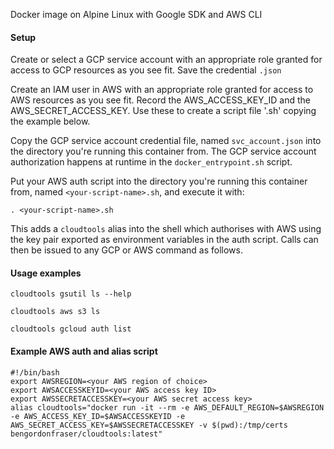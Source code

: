 Docker image on Alpine Linux with Google SDK and AWS CLI

#### Setup

Create or select a GCP service account with an appropriate role granted for access to GCP resources as you see fit. Save the credential `.json`

Create an IAM user in AWS with an appropriate role granted for access to AWS resources as you see fit. Record the AWS_ACCESS_KEY_ID and the AWS_SECRET_ACCESS_KEY. Use these to create a script file '<your-script-name>.sh' copying the example below.

Copy the GCP service account credential file, named `svc_account.json` into the directory you're running this container from.
The GCP service account authorization happens at runtime in the `docker_entrypoint.sh` script.

Put your AWS auth script into the directory you're running this container from, named `<your-script-name>.sh`, 
and execute it with: 

```
. <your-script-name>.sh
```
This adds a `cloudtools` alias into the shell which authorises with AWS using the key pair exported as environment variables in the auth script. Calls can then be issued to any GCP or AWS command as follows. 


#### Usage examples

```
cloudtools gsutil ls --help
```
```
cloudtools aws s3 ls 
```
```
cloudtools gcloud auth list
```

#### Example AWS auth and alias script
```
#!/bin/bash
export AWSREGION=<your AWS region of choice>
export AWSACCESSKEYID=<your AWS access key ID>
export AWSSECRETACCESSKEY=<your AWS secret access key>
alias cloudtools="docker run -it --rm -e AWS_DEFAULT_REGION=$AWSREGION -e AWS_ACCESS_KEY_ID=$AWSACCESSKEYID -e AWS_SECRET_ACCESS_KEY=$AWSSECRETACCESSKEY -v $(pwd):/tmp/certs bengordonfraser/cloudtools:latest"
```


